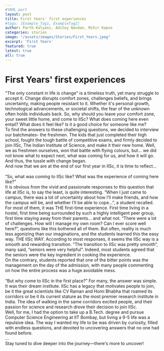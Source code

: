 ```yaml
---
#YAML part
layout: post
title: First Years' first experiences
#tags: [Example_Tag1, ExampleTag2]
author: Parth Kalyani, Aditey Nandan, Mihir Kapse
categories: stories
image: "/assets/images/Stories/First_Years.jpeg"
excerpt: 'First Years'
featured: true
latest: true
all: true
---
```


# First Years' first experiences

"The only constant in life is change" is a timeless truth, yet many struggle to accept it. Change disrupts comfort zones, challenges beliefs, and brings uncertainty, making people resistant to it. Whether it's personal growth, technological advancements, or societal shifts, the fear of the unknown often holds individuals back. So, why should you leave your comfort zone, your sweet little home, and come to IISc? What does coming here even entail? What does it feel like? Is it a good choice for someone like me? <br>
To find the answers to these challenging questions, we decided to interview our batchmates- the freshmen. The kids that just completed their high school, fought the tough battle of competitive exams, and firmly decided to join IISc, The Indian Institute of Science, and make it their new home. Well, we as freshmen ourselves, won that battle with flying colours, but… we did not know what to expect next, what was coming for us, and how it will go. And thus, the tussle with change began.<br>
And now that we are at the end of our first year in IISc, it is time to reflect…
<br><br>
“So, what was coming to IISc like? What was the experience of coming here like?”<br>
 It is obvious from the vivid and passionate responses to this question that life at IISc is, to say the least, is quite interesting. “When I just came to campus, there was a lot of uncertainty about how I’ll make friends, and how the campus will be, and whether I’ll be able to cope...”, a student recalled. For most of them, it was THE first-time experience. First time living in a hostel, first time being surrounded by such a highly intelligent peer group, first time staying away from their parents… and what not. “There were a lot of challenges. How will I manage my own room? Can I ever score well here?”, questions like this bothered all of them. But often, reality is much less agonizing than our imaginations, and the students learned this the easy way. THE IISc WAY.
According to most responses, it seems the IISc way is a smooth and rewarding transition. “The transition to IISc was pretty smooth”, many said, “seniors were very helpful”. Indeed, most students agreed that the seniors were the key ingredient in cooking the experience.<br>
On the contrary, students reported that one of the bitter points was the management on the day of the admission, with many people commenting on how the entire process was a huge avoidable mess.
<br><br>
“But why come to IISc in the first place?”
For many, the answer was simple. It was their dream institute. IISc has a legacy that motivates people to join, be it the great scientists like CV Raman and Homi Bhabha that roamed its corridors or be it its current stature as the most premier research institute in India. The idea of walking in the same corridors excited people, and their passion for science and research drove their decision to join IISc.<br>
Well, for me, I had the option to take up a B.Tech. degree and pursue Computer Science Engineering at IIT Bombay, but living a 9-5 life was a repulsive idea. The way I wanted my life to be was driven by curiosity, filled with endless questions, and devoted to uncovering answers that no one had found before.<br>
…<br>
Stay tuned to dive deeper into the journey—there's more to uncover!
